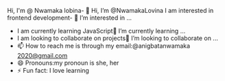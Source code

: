 Hi, I'm @ Nwamaka lobina- 👋 Hi, I’m @NwamakaLovina
I am interested in frontend development- 👀 I’m interested in ...
- I am currently learning JavaScript🌱 I’m currently learning ...
- I am looking to collaborate on projects💞️ I’m looking to collaborate on ...
- 📫 How to reach me is through my email:@anigbatanwamaka 2020@gmail.com
- 😄 Pronouns:my pronoun is she, her
- ⚡ Fun fact: I love learning

<!---
NwamakaLovina/NwamakaLovina is a ✨ special ✨ repository because its `README.md` (this file) appears on your GitHub profile.
You can click the Preview link to take a look at your changes.
--->
